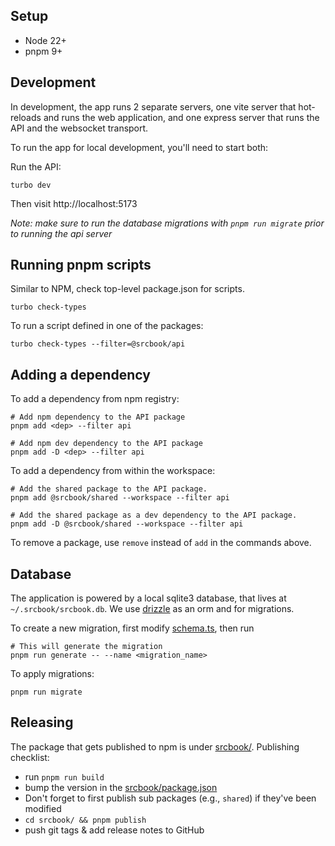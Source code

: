 ## Setup

- Node 22+
- pnpm 9+

## Development

In development, the app runs 2 separate servers, one vite server that hot-reloads and runs the web application, and one express server that runs the API and the websocket transport.

To run the app for local development, you'll need to start both:

Run the API:

```shell
turbo dev
```

Then visit http://localhost:5173

_Note: make sure to run the database migrations with `pnpm run migrate` prior to running the api server_

## Running pnpm scripts

Similar to NPM, check top-level package.json for scripts.

```shell
turbo check-types
```

To run a script defined in one of the packages:

```shell
turbo check-types --filter=@srcbook/api
```

## Adding a dependency

To add a dependency from npm registry:

```shell
# Add npm dependency to the API package
pnpm add <dep> --filter api

# Add npm dev dependency to the API package
pnpm add -D <dep> --filter api
```

To add a dependency from within the workspace:

```shell
# Add the shared package to the API package.
pnpm add @srcbook/shared --workspace --filter api

# Add the shared package as a dev dependency to the API package.
pnpm add -D @srcbook/shared --workspace --filter api
```

To remove a package, use `remove` instead of `add` in the commands above.

## Database

The application is powered by a local sqlite3 database, that lives at `~/.srcbook/srcbook.db`. We use [drizzle](https://orm.drizzle.team/) as an orm and for migrations.

To create a new migration, first modify [schema.ts](./packages/api/db/schema.mts), then run

```shell
# This will generate the migration
pnpm run generate -- --name <migration_name>
```

To apply migrations:

```shell
pnpm run migrate
```

## Releasing

The package that gets published to npm is under [srcbook/](./srcbook/). Publishing checklist:

- run `pnpm run build`
- bump the version in the [srcbook/package.json](./srcbook/package.json)
- Don't forget to first publish sub packages (e.g., `shared`) if they've been modified
- `cd srcbook/ && pnpm publish`
- push git tags & add release notes to GitHub
